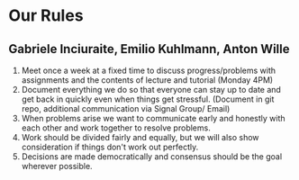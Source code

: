 #  Our Rules
## Gabriele Inciuraite, Emilio Kuhlmann, Anton Wille
1. Meet once a week at a fixed time to discuss progress/problems with assignments and the contents of lecture and tutorial (Monday 4PM)
2. Document everything we do so that everyone can stay up to date and get back in quickly even when things get stressful. (Document in git repo, additional communication via Signal Group/ Email)
3. When problems arise we want to communicate early and honestly with each other and work together to resolve  problems.
4. Work should be divided fairly and equally, but we will also show consideration if things don't work out perfectly.
5. Decisions are made democratically and consensus should be the goal wherever possible.
